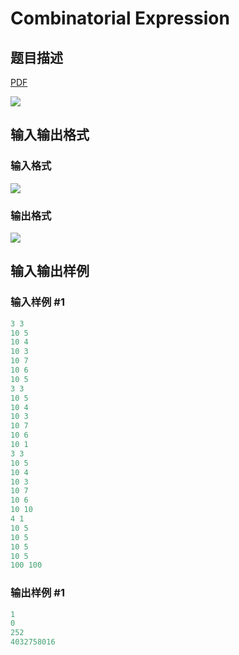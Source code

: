 # Combinatorial Expression

## 题目描述

[problemUrl]: https://uva.onlinejudge.org/index.php?option=com_onlinejudge&Itemid=8&category=15&page=show_problem&problem=1270

[PDF](https://uva.onlinejudge.org/external/103/p10329.pdf)

![](https://cdn.luogu.com.cn/upload/vjudge_pic/UVA10329/5e824f730e300c41ff1ba3c8c87deff5c4109c45.png)

## 输入输出格式

### 输入格式

![](https://cdn.luogu.com.cn/upload/vjudge_pic/UVA10329/8bb2aaf7f6f1b49ac322f9dc9fbb7491dd1661a0.png)

### 输出格式

![](https://cdn.luogu.com.cn/upload/vjudge_pic/UVA10329/61c07eb0507eadfa9efda1109fccca6c7ab4484a.png)

## 输入输出样例

### 输入样例 #1

```cpp
3 3
10 5
10 4
10 3
10 7
10 6
10 5
3 3
10 5
10 4
10 3
10 7
10 6
10 1
3 3
10 5
10 4
10 3
10 7
10 6
10 10
4 1
10 5
10 5
10 5
10 5
100 100
```


### 输出样例 #1

```cpp
1
0
252
4032758016
```



